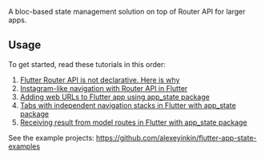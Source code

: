 A bloc-based state management solution on top of Router API for larger apps.

## Usage ##

To get started, read these tutorials in this order:

1. [Flutter Router API is not declarative. Here is why](https://medium.com/p/bd962e6bfb91)
2. [Instagram-like navigation with Router API in Flutter](https://medium.com/p/a5851f1024d)
3. [Adding web URLs to Flutter app using app_state package](https://medium.com/p/329cb5a77aac)
4. [Tabs with independent navigation stacks in Flutter with app_state package](https://medium.com/p/cfb52d035da6)
5. [Receiving result from model routes in Flutter with app_state package](https://medium.com/p/811acedc5214)

See the example projects: https://github.com/alexeyinkin/flutter-app-state-examples
